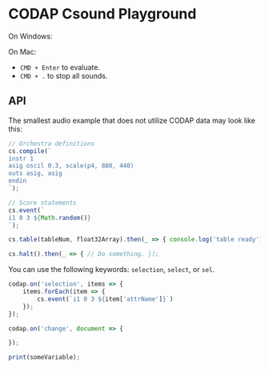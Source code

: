 # CODAP Csound Playground
On Windows:


On Mac: 
- `CMD + Enter` to evaluate.
- `CMD + .` to stop all sounds.


## API
The smallest audio example that does not utilize CODAP data may look like this:
```javascript
// Orchestra definitions
cs.compile(`
instr 1
asig oscil 0.3, scale(p4, 880, 440)
outs asig, asig
endin
`);

// Score statements
cs.event(`
i1 0 3 ${Math.random()}
`);
```

```javascript
cs.table(tableNum, float32Array).then(_ => { console.log('table ready'); });
```

```javascript
cs.halt().then(_ => { // Do something. });
```

You can use the following keywords: `selection`, `select`, or `sel`.
```javascript
codap.on('selection', items => {
    items.forEach(item => {
        cs.event(`i1 0 3 ${item['attrName']}`)
    });
});
```

```javascript
codap.on('change', document => {

});
```

```javascript
print(someVariable);
```